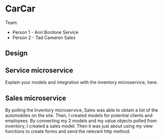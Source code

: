 # CarCar

Team:

* Person 1 - Anri Bordone Service
* Person 2 - Tad Cameron Sales

## Design

## Service microservice

Explain your models and integration with the inventory
microservice, here.

## Sales microservice

By polling the Inventory microservice, Sales was able to obtain a list of the automobiles on the site. Then, I created models for potential clients and employees. By connecting my 2 models and my value objects polled from inventory, I created a sales model. Then it was just about using my view functions to create forms and send the relevant http method. 
